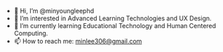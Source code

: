 - 👋 Hi, I’m @minyoungleephd
- 👀 I’m interested in Advanced Learning Technologies and UX Design.
- 🌱 I’m currently learning Educational Technology and Human Centered Computing.
- 📫 How to reach me: minlee306@gmail.com

<!---
minyoungleephd/minyoungleephd is a ✨ special ✨ repository because its `README.md` (this file) appears on your GitHub profile.
You can click the Preview link to take a look at your changes.
--->
